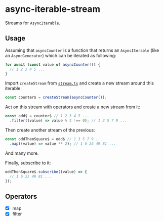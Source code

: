 # async-iterable-stream

Streams for `AsyncIterable`.

## Usage

Assuming that `asyncCounter` is a function that returns an `AsyncIterable` (like
an `AsyncGenerator`) which can be iterated as following:

```ts
for await (const value of asyncCounter()) {
  // 1 2 3 4 5 ...
}
```

Import `createStream` from [`stream.ts`](stream.ts) and create a new stream
around this iterable:

```ts
const counter$ = createStream(asyncCounter());
```

Act on this stream with operators and create a new stream from it:

```ts
const odd$ = counter$ // 1 2 3 4 5 ...
  .filter((value) => value % 2 !== 0); // 1 3 5 7 9 ...
```

Then create another stream of the previous:

```ts
const oddThenSquare$ = odd$ // 1 3 5 7 9 ...
  .map((value) => value ** 2); // 1 6 25 49 81 ...
```

And many more.

Finally, subscribe to it:

```ts
oddThenSquare$.subscribe((value) => {
  // 1 6 25 49 81 ...
});
```

## Operators

- [x] map
- [x] filter
